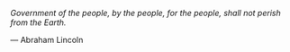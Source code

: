 *Government of the people, by the people, for the people, shall not perish from the Earth.*

— Abraham Lincoln
